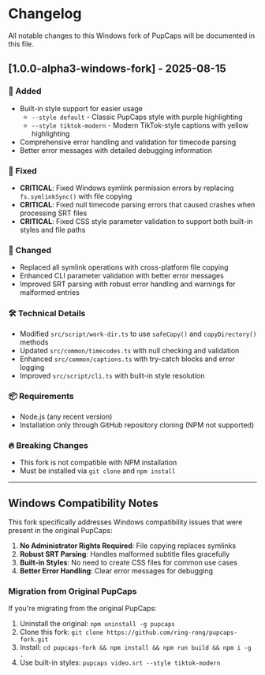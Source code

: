 # Changelog

All notable changes to this Windows fork of PupCaps will be documented in this file.

## [1.0.0-alpha3-windows-fork] - 2025-08-15

### 🚀 Added
- Built-in style support for easier usage
  - `--style default` - Classic PupCaps style with purple highlighting
  - `--style tiktok-modern` - Modern TikTok-style captions with yellow highlighting
- Comprehensive error handling and validation for timecode parsing
- Better error messages with detailed debugging information

### 🐛 Fixed
- **CRITICAL**: Fixed Windows symlink permission errors by replacing `fs.symlinkSync()` with file copying
- **CRITICAL**: Fixed null timecode parsing errors that caused crashes when processing SRT files
- **CRITICAL**: Fixed CSS style parameter validation to support both built-in styles and file paths

### 🔧 Changed
- Replaced all symlink operations with cross-platform file copying
- Enhanced CLI parameter validation with better error messages
- Improved SRT parsing with robust error handling and warnings for malformed entries

### 🛠️ Technical Details
- Modified `src/script/work-dir.ts` to use `safeCopy()` and `copyDirectory()` methods
- Updated `src/common/timecodes.ts` with null checking and validation
- Enhanced `src/common/captions.ts` with try-catch blocks and error logging
- Improved `src/script/cli.ts` with built-in style resolution

### 📦 Requirements
- Node.js (any recent version)
- Installation only through GitHub repository cloning (NPM not supported)

### 🔥 Breaking Changes
- This fork is not compatible with NPM installation
- Must be installed via `git clone` and `npm install`

---

## Windows Compatibility Notes

This fork specifically addresses Windows compatibility issues that were present in the original PupCaps:

1. **No Administrator Rights Required**: File copying replaces symlinks
2. **Robust SRT Parsing**: Handles malformed subtitle files gracefully
3. **Built-in Styles**: No need to create CSS files for common use cases
4. **Better Error Handling**: Clear error messages for debugging

### Migration from Original PupCaps

If you're migrating from the original PupCaps:

1. Uninstall the original: `npm uninstall -g pupcaps`
2. Clone this fork: `git clone https://github.com/ring-rong/pupcaps-fork.git`
3. Install: `cd pupcaps-fork && npm install && npm run build && npm i -g .`
4. Use built-in styles: `pupcaps video.srt --style tiktok-modern`